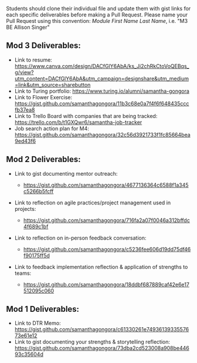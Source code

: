 Students should clone their individual file and update them with gist links for each specific deliverables before making a Pull Request. Please name your Pull Request using this convention: *Module First Name Last Name*, i.e. "M3 BE Allison Singer"
## Mod 3 Deliverables:

* Link to resume: https://www.canva.com/design/DACfGlY6AbA/ks_Ji2chRkCtoVoQEBqs_g/view?utm_content=DACfGlY6AbA&utm_campaign=designshare&utm_medium=link&utm_source=sharebutton
* Link to Turing portfolio: https://www.turing.io/alumni/samantha-gongora
* Link to Flower Exercise: https://gist.github.com/samanthagongora/11b3c68e0a7f4f6f648435cccfb37ea8
* Link to Trello Board with companies that are being tracked: https://trello.com/b/t1GXQwr6/samantha-job-tracker
* Job search action plan for M4: https://gist.github.com/samanthagongora/32c56d3921733f1fc85664bea9ed43f6

## Mod 2 Deliverables:
* Link to gist documenting mentor outreach:
    * https://gist.github.com/samanthagongora/4677136364c6588f1a345c5266b5fcff

* Link to reflection on agile practices/project management used in projects:
    * https://gist.github.com/samanthagongora/716fa2a07f0046a312bffdc4f689c1bf

* Link to reflection on in-person feedback conversation:
    * https://gist.github.com/samanthagongora/c5236fee606d19dd75df46f90175ff5d

* Link to feedback implementation reflection & application of strengths to teams:
    * https://gist.github.com/samanthagongora/18ddbf687889caf42e6e17512095c060

## Mod 1 Deliverables:
  * Link to DTR Memo: https://gist.github.com/samanthagongora/c61330261e7493613933557673e61e12
  * Link to gist documenting your strengths & storytelling reflection: https://gist.github.com/samanthagongora/73dba2cd523008a908be44693c35604d
